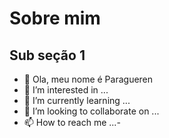# Sobre mim
## Sub seção 1
- 👋 Ola, meu nome é Paragueren
- 👀 I’m interested in ...
- 🌱 I’m currently learning ...
- 💞️ I’m looking to collaborate on ...
- 📫 How to reach me ...- 

<!---
Paragueren/Paragueren is a ✨ special ✨ repository because its `README.md` (this file) appears on your GitHub profile.
You can click the Preview link to take a look at your changes.
--->
